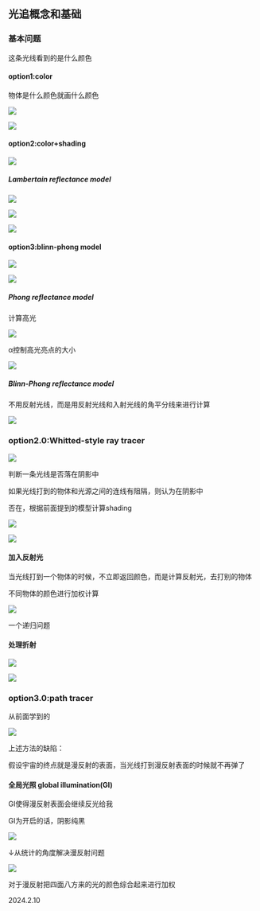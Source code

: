 ##  光追概念和基础

### 基本问题

这条光线看到的是什么颜色

#### option1:color

物体是什么颜色就画什么颜色

![](./../assets/83.png)

![](./../assets/84.png)

#### option2:color+shading

![](./../assets/85.png)

##### Lambertain reflectance model

![](./../assets/86.png)

![](./../assets/87.png)

![](./../assets/88.png)

#### option3:blinn-phong model

![](./../assets/92.png)

![](./../assets/93.png)

##### Phong reflectance model

计算高光

![](./../assets/89.png)

α控制高光亮点的大小

![](./../assets/90.png)

##### Blinn-Phong reflectance model

不用反射光线，而是用反射光线和入射光线的角平分线来进行计算

![](./../assets/91.png)

### option2.0:Whitted-style ray tracer

![](./../assets/94.png)

判断一条光线是否落在阴影中

如果光线打到的物体和光源之间的连线有阻隔，则认为在阴影中

否在，根据前面提到的模型计算shading

![](./../assets/95.png)

![](./../assets/96.png)

#### 加入反射光

当光线打到一个物体的时候，不立即返回颜色，而是计算反射光，去打别的物体

不同物体的颜色进行加权计算

![](./../assets/97.png)

一个递归问题

#### 处理折射

![](./../assets/98.png)

![](./../assets/99.png)

### option3.0:path tracer

从前面学到的

![](./../assets/100.png)

上述方法的缺陷：

假设宇宙的终点就是漫反射的表面，当光线打到漫反射表面的时候就不再弹了

#### 全局光照 global illumination(GI)

GI使得漫反射表面会继续反光给我

GI为开启的话，阴影纯黑

![](./../assets/102.png)

↓从统计的角度解决漫反射问题

![](./../assets/103.png)

对于漫反射把四面八方来的光的颜色综合起来进行加权

2024.2.10
